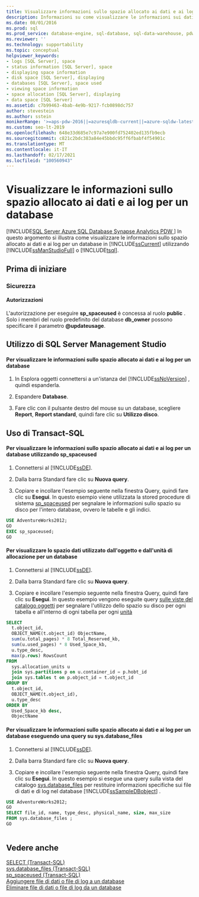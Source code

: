 ```yaml
---
title: Visualizzare informazioni sullo spazio allocato ai dati e ai log per un database
description: Informazioni su come visualizzare le informazioni sui dati e lo spazio di log per un database in SQL Server usando SQL Server Management Studio o Transact-SQL.
ms.date: 08/01/2016
ms.prod: sql
ms.prod_service: database-engine, sql-database, sql-data-warehouse, pdw
ms.reviewer: ''
ms.technology: supportability
ms.topic: conceptual
helpviewer_keywords:
- logs [SQL Server], space
- status information [SQL Server], space
- displaying space information
- disk space [SQL Server], displaying
- databases [SQL Server], space used
- viewing space information
- space allocation [SQL Server], displaying
- data space [SQL Server]
ms.assetid: c7b99463-4bab-4e9b-9217-fcb0898dc757
author: stevestein
ms.author: sstein
monikerRange: '>=aps-pdw-2016||=azuresqldb-current||=azure-sqldw-latest||>=sql-server-2016||>=sql-server-linux-2017||=azuresqldb-mi-current'
ms.custom: seo-lt-2019
ms.openlocfilehash: 648e33d685e7c97a7e900fd752402ed135fb9ecb
ms.sourcegitcommit: c821c2bdc383a84e45bbdc95ff6fbabf4f54901c
ms.translationtype: MT
ms.contentlocale: it-IT
ms.lasthandoff: 02/17/2021
ms.locfileid: "100560943"
---
```

# <a name="display-data-and-log-space-information-for-a-database"></a>Visualizzare le informazioni sullo spazio allocato ai dati e ai log per un database
[!INCLUDE[SQL Server Azure SQL Database Synapse Analytics PDW ](../../includes/applies-to-version/sql-asdb-asdbmi-asa-pdw.md)]
  In questo argomento si illustra come visualizzare le informazioni sullo spazio allocato ai dati e ai log per un database in [!INCLUDE[ssCurrent](../../includes/sscurrent-md.md)] utilizzando [!INCLUDE[ssManStudioFull](../../includes/ssmanstudiofull-md.md)] o [!INCLUDE[tsql](../../includes/tsql-md.md)].  

  
##  <a name="before-you-begin"></a><a name="BeforeYouBegin"></a> Prima di iniziare  
  
###  <a name="security"></a><a name="Security"></a> Sicurezza  
  
####  <a name="permissions"></a><a name="Permissions"></a> Autorizzazioni  
 L'autorizzazione per eseguire **sp_spaceused** è concessa al ruolo **public** . Solo i membri del ruolo predefinito del database **db_owner** possono specificare il parametro **\@updateusage**.  
  
## <a name="using-sql-server-management-studio"></a><a name="SSMSProcedure"></a> Utilizzo di SQL Server Management Studio  
  
#### <a name="to-display-data-and-log-space-information-for-a-database"></a>Per visualizzare le informazioni sullo spazio allocato ai dati e ai log per un database  
  
1. In Esplora oggetti connettersi a un'istanza del [!INCLUDE[ssNoVersion](../../includes/ssnoversion-md.md)] , quindi espanderla.  
  
2. Espandere **Database**.  
  
3. Fare clic con il pulsante destro del mouse su un database, scegliere **Report**, **Report standard**, quindi fare clic su **Utilizzo disco**.  

## <a name="using-transact-sql"></a><a name="TsqlProcedure"></a> Uso di Transact-SQL

#### <a name="to-display-data-and-log-space-information-for-a-database-by-using-sp_spaceused"></a>Per visualizzare le informazioni sullo spazio allocato ai dati e ai log per un database utilizzando sp_spaceused
  
1. Connettersi al [!INCLUDE[ssDE](../../includes/ssde-md.md)].  
  
2. Dalla barra Standard fare clic su **Nuova query**.  
  
3. Copiare e incollare l'esempio seguente nella finestra Query, quindi fare clic su **Esegui**. In questo esempio viene utilizzata la stored procedure di sistema [sp_spaceused](../../relational-databases/system-stored-procedures/sp-spaceused-transact-sql.md) per segnalare le informazioni sullo spazio su disco per l'intero database, ovvero le tabelle e gli indici.  
  
```sql  
USE AdventureWorks2012;  
GO  
EXEC sp_spaceused;  
GO  
```  

#### <a name="to-display-data-space-used-by-object-and-allocation-unit-for-a-database"></a>Per visualizzare lo spazio dati utilizzato dall'oggetto e dall'unità di allocazione per un database
  
1. Connettersi al [!INCLUDE[ssDE](../../includes/ssde-md.md)].  
  
2. Dalla barra Standard fare clic su **Nuova query**.  
  
3. Copiare e incollare l'esempio seguente nella finestra Query, quindi fare clic su **Esegui**. In questo esempio vengono eseguite query [sulle viste del catalogo oggetti](../system-catalog-views/object-catalog-views-transact-sql.md) per segnalare l'utilizzo dello spazio su disco per ogni tabella e all'interno di ogni tabella per ogni [unità](../pages-and-extents-architecture-guide.md#IAM)  
  
```sql  
SELECT
  t.object_id,
  OBJECT_NAME(t.object_id) ObjectName,
  sum(u.total_pages) * 8 Total_Reserved_kb,
  sum(u.used_pages) * 8 Used_Space_kb,
  u.type_desc,
  max(p.rows) RowsCount
FROM
  sys.allocation_units u
  join sys.partitions p on u.container_id = p.hobt_id
  join sys.tables t on p.object_id = t.object_id
GROUP BY
  t.object_id,
  OBJECT_NAME(t.object_id),
  u.type_desc
ORDER BY
  Used_Space_kb desc,
  ObjectName
```  

#### <a name="to-display-data-and-log-space-information-for-a-database-by-querying-sysdatabase_files"></a>Per visualizzare le informazioni sullo spazio allocato ai dati e ai log per un database eseguendo una query su sys.database_files  
  
1. Connettersi al [!INCLUDE[ssDE](../../includes/ssde-md.md)].  
  
2. Dalla barra Standard fare clic su **Nuova query**.  
  
3. Copiare e incollare l'esempio seguente nella finestra Query, quindi fare clic su **Esegui**. In questo esempio si esegue una query sulla vista del catalogo [sys.database_files](../../relational-databases/system-catalog-views/sys-database-files-transact-sql.md) per restituire informazioni specifiche sui file di dati e di log nel database [!INCLUDE[ssSampleDBobject](../../includes/sssampledbobject-md.md)] .  
  
```sql  
USE AdventureWorks2012;  
GO  
SELECT file_id, name, type_desc, physical_name, size, max_size  
FROM sys.database_files ;  
GO  
  
```  
  
## <a name="see-also"></a>Vedere anche

 [SELECT &#40;Transact-SQL&#41;](../../t-sql/queries/select-transact-sql.md)   
 [sys.database_files &#40;Transact-SQL&#41;](../../relational-databases/system-catalog-views/sys-database-files-transact-sql.md)   
 [sp_spaceused &#40;Transact-SQL&#41;](../../relational-databases/system-stored-procedures/sp-spaceused-transact-sql.md)   
 [Aggiungere file di dati o file di log a un database](../../relational-databases/databases/add-data-or-log-files-to-a-database.md)   
 [Eliminare file di dati o file di log da un database](../../relational-databases/databases/delete-data-or-log-files-from-a-database.md)  
